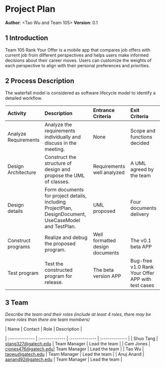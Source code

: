 # Project Plan

**Author**: \<Tao Wu and Team 105\>
**Version**: 0.1

## 1 Introduction

Team 105 Rank Your Offer is a mobile app that compares job offers with current job from different perspectives and helps users make informed decisions about their career moves. Users can customize the weights of each perspective to align with their personal preferences and priorities.

## 2 Process Description
The waterfall model is considered as software lifecycle model to identify a detailed workflow.

| Activity | Description | Entrance Criteria | Exit Criteria
| :------------- | :------------- | :------------- | :------------- | 
|Analyze Requirements|Analyze the requirements individually and discuss in the meeting.|None |Scope and functions decided||
|Design Architecture|Construct the structure of design and propose the UML of classes.|Requirements well analyzed |A UML agreed by the team||
|Design details|Form documents for project details, including ProjectPlan, DesignDocument, UseCaseModel and TestPlan.|UML proposed|Four documents delivery||
|Construct programs|Realize and debug the proposed program.|Well formatted design documents |The v0.1 beta APP||
|Test program|Test the constructed program for release.|The beta version APP |Bug-free v1.0 Rank Your Offer APP with test cases||


## 3 Team

*Describe the team and their roles (include at least 4 roles, there may be more roles than there are team members)*

| Name | Contact | Role | Description |

| :------------- | :-------------   |  :-------------   | :-------------   | 
|  Shuo Tang  | stang327@gatech.edu | Team Manager      | Lead the team    |
|  Cam Jones  | cjones476@gatech.edu| Team Manager      | Lead the team    |
|  Tao Wu     | taowu@gatech.edu    | Team Manager      | Lead the team    |
|  Anuj Anand | aanand92@gatech.edu | Team Manager      | Lead the team    |

